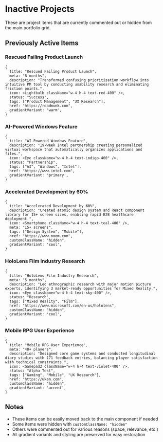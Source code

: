 # Inactive Projects

These are project items that are currently commented out or hidden from the main portfolio grid.

## Previously Active Items

### Rescued Failing Product Launch
```tsx
{
  title: "Rescued Failing Product Launch",
  meta: "8 months",
  description: "Transformed confusing prioritization workflow into intuitive PM tool by conducting usability research and eliminating friction points.",
  icon: <Lightbulb className="w-4 h-4 text-red-400" />,
  status: "Success",
  tags: ["Product Management", "UX Research"],
  href: "https://roadmunk.com",
  gradientVariant: 'warm',
}
```

### AI-Powered Windows Feature
```tsx
{
  title: "AI-Powered Windows Feature",
  description: "19-week Intel partnership creating personalized virtual workspace that automatically organizes applications and files.",
  icon: <Eye className="w-4 h-4 text-indigo-400" />,
  status: "Partnership",
  tags: ["AI", "Windows", "Intel"],
  href: "https://www.intel.com",
  gradientVariant: 'primary',
}
```

### Accelerated Development by 60%
```tsx
{
  title: "Accelerated Development by 60%",
  description: "Created atomic design system and React component library for 15+ screen sizes, enabling rapid B2B healthcare deployment.",
  icon: <Smartphone className="w-4 h-4 text-teal-400" />,
  meta: "15+ screens",
  tags: ["Design System", "Mobile"],
  href: "https://www.noom.com",
  customClassName: "hidden",
  gradientVariant: 'cool',
}
```

### HoloLens Film Industry Research
```tsx
{
  title: "HoloLens Film Industry Research",
  meta: "5 months",
  description: "Led ethnographic research with major motion picture experts, identifying 3 market-ready opportunities for Mixed Reality.",
  icon: <Eye className="w-4 h-4 text-sky-400" />,
  status: "Research",
  tags: ["Mixed Reality", "Film"],
  href: "https://www.microsoft.com/en-us/hololens",
  customClassName: "hidden",
  gradientVariant: 'cool',
}
```

### Mobile RPG User Experience
```tsx
{
  title: "Mobile RPG User Experience",
  meta: "40+ players",
  description: "Designed core game systems and conducted longitudinal diary studies with 171 feedback entries, balancing player satisfaction with technical constraints.",
  icon: <Gamepad2 className="w-4 h-4 text-violet-400" />,
  status: "Alpha Test",
  tags: ["Gaming", "Mobile", "UX Research"],
  href: "https://uken.com",
  customClassName: "hidden",
  gradientVariant: 'accent',
}
```

## Notes

- These items can be easily moved back to the main component if needed
- Some items were hidden with `customClassName: "hidden"`
- Others were commented out for various reasons (space, relevance, etc.)
- All gradient variants and styling are preserved for easy restoration 
